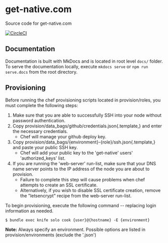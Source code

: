 # get-native.com

Source code for get-native.com

[![CircleCI](https://circleci.com/gh/hank-ehly/get-native.com.svg?style=svg&circle-token=c8cd7dd33921404431af97d9c9fab8c3714ec4fc)](https://circleci.com/gh/hank-ehly/get-native.com)

## Documentation

Documentation is built with MkDocs and is located in root level `docs/` folder.
To serve the documentation locally, execute `mkdocs serve` or `npm run serve.docs` from the root directory.

## Provisioning

Before running the chef provisioning scripts located in provision/roles, you must complete the following steps:

1. Make sure that you are able to successfully SSH into your node without password authentication.
2. Copy provision/data_bags/github/credentials.json{.template,} and enter the necessary credentials.
    - Chef will manage your github deploy key.
3. Copy provision/data_bags/{environment}-{role}/ssh.json{.template,} and paste your public SSH key.
    - Chef will add your public key to the 'get-native' users' 'authorized_keys' list.
4. If you are running the 'web-server' run-list, make sure that your DNS name server points to the IP address of the node you are about to provision.
    - Failure to complete this step will cause problems when chef attempts to create an SSL certificate.
    - Alternatively, if you wish to disable SSL certificate creation, remove the "letsencrypt" recipe from the web-server run-list.
    
To begin provisioning, execute the following command -- replacing login information as needed.

    $ bundle exec knife solo cook {user}@{hostname} -E {environment}

**Note:** Always specify an environment. Possible options are listed in provision/environments (exclude the '.json')
